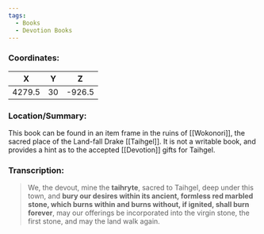 ```yaml
---
tags:
  - Books
  - Devotion Books
---
```


### Coordinates:
| **X** | **Y**| **Z** |
|:-----:|:----:|:-----:|
|4279.5  |30   |-926.5 |

### Location/Summary:
This book can be found in an item frame in the ruins of [[Wokonori]], the sacred place of the Land-fall Drake [[Taihgel]]. It is not a writable book, and provides a hint as to the accepted [[Devotion]] gifts for Taihgel.

### Transcription:
> We, the devout, mine the **taihryte**, sacred to Taihgel, deep under this town, and **bury our desires within its ancient, formless red marbled stone, which burns within and burns without, if ignited, shall burn forever**, may our offerings be incorporated into the virgin stone, the first stone, and may the land walk again.
> 
